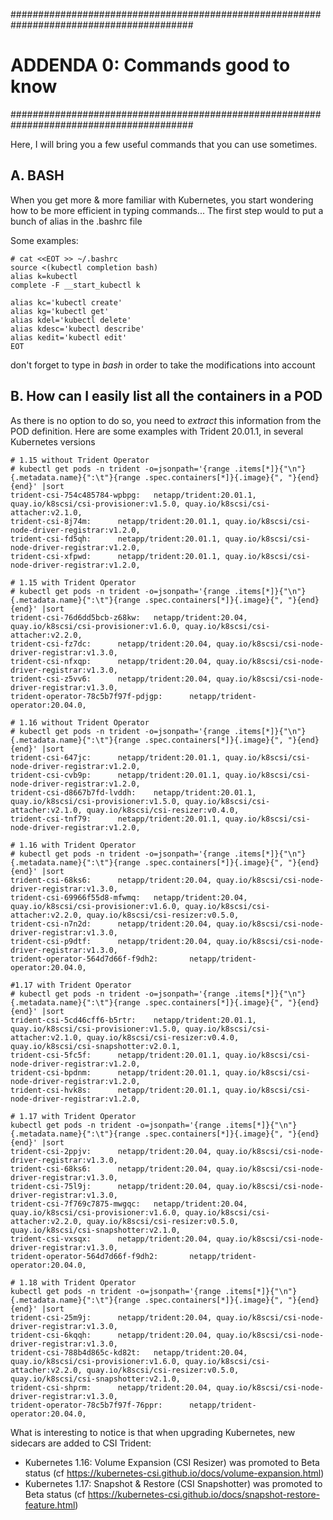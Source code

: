 #########################################################################################
# ADDENDA 0: Commands good to know
#########################################################################################

Here, I will bring you a few useful commands that you can use sometimes.  


## A. BASH

When you get more & more familiar with Kubernetes, you start wondering how to be more efficient in typing commands...
The first step would to put a bunch of alias in the .bashrc file

Some examples:
```
# cat <<EOT >> ~/.bashrc
source <(kubectl completion bash)
alias k=kubectl
complete -F __start_kubectl k

alias kc='kubectl create'
alias kg='kubectl get'
alias kdel='kubectl delete'
alias kdesc='kubectl describe'
alias kedit='kubectl edit'
EOT
```
don't forget to type in _bash_ in order to take the modifications into account


## B. How can I easily list all the containers in a POD

As there is no option to do so, you need to _extract_ this information from the POD definition.
Here are some examples with Trident 20.01.1, in several Kubernetes versions
```
# 1.15 without Trident Operator
# kubectl get pods -n trident -o=jsonpath='{range .items[*]}{"\n"}{.metadata.name}{":\t"}{range .spec.containers[*]}{.image}{", "}{end}{end}' |sort
trident-csi-754c485784-wpbpg:   netapp/trident:20.01.1, quay.io/k8scsi/csi-provisioner:v1.5.0, quay.io/k8scsi/csi-attacher:v2.1.0,
trident-csi-8j74m:      netapp/trident:20.01.1, quay.io/k8scsi/csi-node-driver-registrar:v1.2.0,
trident-csi-fd5qh:      netapp/trident:20.01.1, quay.io/k8scsi/csi-node-driver-registrar:v1.2.0,
trident-csi-xfpwd:      netapp/trident:20.01.1, quay.io/k8scsi/csi-node-driver-registrar:v1.2.0,

# 1.15 with Trident Operator
# kubectl get pods -n trident -o=jsonpath='{range .items[*]}{"\n"}{.metadata.name}{":\t"}{range .spec.containers[*]}{.image}{", "}{end}{end}' |sort
trident-csi-76d6dd5bcb-z68kw:   netapp/trident:20.04, quay.io/k8scsi/csi-provisioner:v1.6.0, quay.io/k8scsi/csi-attacher:v2.2.0,
trident-csi-fz7dc:      netapp/trident:20.04, quay.io/k8scsi/csi-node-driver-registrar:v1.3.0,
trident-csi-nfxqp:      netapp/trident:20.04, quay.io/k8scsi/csi-node-driver-registrar:v1.3.0,
trident-csi-z5vv6:      netapp/trident:20.04, quay.io/k8scsi/csi-node-driver-registrar:v1.3.0,
trident-operator-78c5b7f97f-pdjgp:      netapp/trident-operator:20.04.0,

# 1.16 without Trident Operator
# kubectl get pods -n trident -o=jsonpath='{range .items[*]}{"\n"}{.metadata.name}{":\t"}{range .spec.containers[*]}{.image}{", "}{end}{end}' |sort
trident-csi-647jc:      netapp/trident:20.01.1, quay.io/k8scsi/csi-node-driver-registrar:v1.2.0,
trident-csi-cvb9p:      netapp/trident:20.01.1, quay.io/k8scsi/csi-node-driver-registrar:v1.2.0,
trident-csi-d8667b7fd-lvddh:    netapp/trident:20.01.1, quay.io/k8scsi/csi-provisioner:v1.5.0, quay.io/k8scsi/csi-attacher:v2.1.0, quay.io/k8scsi/csi-resizer:v0.4.0,
trident-csi-tnf79:      netapp/trident:20.01.1, quay.io/k8scsi/csi-node-driver-registrar:v1.2.0,

# 1.16 with Trident Operator
# kubectl get pods -n trident -o=jsonpath='{range .items[*]}{"\n"}{.metadata.name}{":\t"}{range .spec.containers[*]}{.image}{", "}{end}{end}' |sort
trident-csi-68ks6:      netapp/trident:20.04, quay.io/k8scsi/csi-node-driver-registrar:v1.3.0,
trident-csi-69966f55d8-mfwmq:   netapp/trident:20.04, quay.io/k8scsi/csi-provisioner:v1.6.0, quay.io/k8scsi/csi-attacher:v2.2.0, quay.io/k8scsi/csi-resizer:v0.5.0,
trident-csi-n7n2d:      netapp/trident:20.04, quay.io/k8scsi/csi-node-driver-registrar:v1.3.0,
trident-csi-p9dtf:      netapp/trident:20.04, quay.io/k8scsi/csi-node-driver-registrar:v1.3.0,
trident-operator-564d7d66f-f9dh2:       netapp/trident-operator:20.04.0,

#1.17 with Trident Operator
# kubectl get pods -n trident -o=jsonpath='{range .items[*]}{"\n"}{.metadata.name}{":\t"}{range .spec.containers[*]}{.image}{", "}{end}{end}' |sort
trident-csi-5cd46cff6-b5rtr:    netapp/trident:20.01.1, quay.io/k8scsi/csi-provisioner:v1.5.0, quay.io/k8scsi/csi-attacher:v2.1.0, quay.io/k8scsi/csi-resizer:v0.4.0, quay.io/k8scsi/csi-snapshotter:v2.0.1,
trident-csi-5fc5f:      netapp/trident:20.01.1, quay.io/k8scsi/csi-node-driver-registrar:v1.2.0,
trident-csi-bpdnm:      netapp/trident:20.01.1, quay.io/k8scsi/csi-node-driver-registrar:v1.2.0,
trident-csi-hvk8s:      netapp/trident:20.01.1, quay.io/k8scsi/csi-node-driver-registrar:v1.2.0,

# 1.17 with Trident Operator
kubectl get pods -n trident -o=jsonpath='{range .items[*]}{"\n"}{.metadata.name}{":\t"}{range .spec.containers[*]}{.image}{", "}{end}{end}' |sort
trident-csi-2ppjv:      netapp/trident:20.04, quay.io/k8scsi/csi-node-driver-registrar:v1.3.0,
trident-csi-68ks6:      netapp/trident:20.04, quay.io/k8scsi/csi-node-driver-registrar:v1.3.0,
trident-csi-75l9j:      netapp/trident:20.04, quay.io/k8scsi/csi-node-driver-registrar:v1.3.0,
trident-csi-7f769c7875-mwgqc:   netapp/trident:20.04, quay.io/k8scsi/csi-provisioner:v1.6.0, quay.io/k8scsi/csi-attacher:v2.2.0, quay.io/k8scsi/csi-resizer:v0.5.0, quay.io/k8scsi/csi-snapshotter:v2.1.0,
trident-csi-vxsqx:      netapp/trident:20.04, quay.io/k8scsi/csi-node-driver-registrar:v1.3.0,
trident-operator-564d7d66f-f9dh2:       netapp/trident-operator:20.04.0,

# 1.18 with Trident Operator
kubectl get pods -n trident -o=jsonpath='{range .items[*]}{"\n"}{.metadata.name}{":\t"}{range .spec.containers[*]}{.image}{", "}{end}{end}' |sort
trident-csi-25m9j:      netapp/trident:20.04, quay.io/k8scsi/csi-node-driver-registrar:v1.3.0,
trident-csi-6kqqh:      netapp/trident:20.04, quay.io/k8scsi/csi-node-driver-registrar:v1.3.0,
trident-csi-788b4d865c-kd82t:   netapp/trident:20.04, quay.io/k8scsi/csi-provisioner:v1.6.0, quay.io/k8scsi/csi-attacher:v2.2.0, quay.io/k8scsi/csi-resizer:v0.5.0, quay.io/k8scsi/csi-snapshotter:v2.1.0,
trident-csi-shprm:      netapp/trident:20.04, quay.io/k8scsi/csi-node-driver-registrar:v1.3.0,
trident-operator-78c5b7f97f-76ppr:      netapp/trident-operator:20.04.0,
```
What is interesting to notice is that when upgrading Kubernetes, new sidecars are added to CSI Trident:
- Kubernetes 1.16: Volume Expansion (CSI Resizer) was promoted to Beta status (cf https://kubernetes-csi.github.io/docs/volume-expansion.html)
- Kubernetes 1.17: Snapshot & Restore (CSI Snapshotter) was promoted to Beta status (cf https://kubernetes-csi.github.io/docs/snapshot-restore-feature.html)